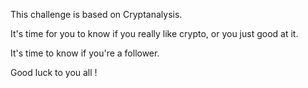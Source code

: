 This challenge is based on Cryptanalysis.

It's time for you to know if you really like crypto, or you just good at it.

It's time to know if you're a follower.

Good luck to you all !
